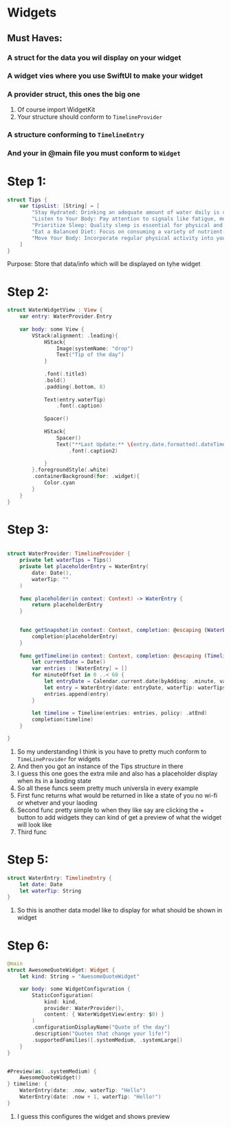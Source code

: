 # Widgets

## Must Haves:

### A struct for the data you wil display on your widget
### A widget vies where you use SwiftUI to make your widget
### A provider struct, this ones the big one
1. Of course import WidgetKit
2. Your structure should conform to `TimelineProvider`

### A structure conforming to `TimelineEntry`
### And your in @main file you must conform to `Widget` 

# Step 1: 

```swift
struct Tips {
    var tipsList: [String] = [
        "Stay Hydrated: Drinking an adequate amount of water daily is crucial for maintaining overall health and well-being. Aim for at least 8 glasses (64 ounces) of water per day, but individual needs may vary.",
        "Listen to Your Body: Pay attention to signals like fatigue, mood changes, or changes in appetite. Your body often communicates its needs, and listening to it can help you maintain good health.",
        "Prioritize Sleep: Quality sleep is essential for physical and mental health. Aim for 7-9 hours of sleep per night to support your body's natural healing and rejuvenation processes.",
        "Eat a Balanced Diet: Focus on consuming a variety of nutrient-rich foods, including fruits, vegetables, lean proteins, whole grains, and healthy fats. This helps ensure you get essential vitamins and minerals for optimal health.",
        "Move Your Body: Incorporate regular physical activity into your routine. Whether it's walking, jogging, yoga, or weightlifting, aim for at least 30 minutes of exercise most days of the week to support cardiovascular health, muscle strength, and mental well-being.",
    ]
}

```

Purpose: Store that data/info which will be displayed on tyhe widget

# Step 2:

```swift
struct WaterWidgetView : View {
    var entry: WaterProvider.Entry
    
    var body: some View {
        VStack(alignment: .leading){
            HStack{
                Image(systemName: "drop")
                Text("Tip of the day")
            }
            
            .font(.title3)
            .bold()
            .padding(.bottom, 8)
            
            Text(entry.waterTip)
                .font(.caption)
            
            Spacer()
            
            HStack{
                Spacer()
                Text("**Last Update:** \(entry.date.formatted(.dateTime))")
                    .font(.caption2)
                    
            }
        }.foregroundStyle(.white)
        .containerBackground(for: .widget){
            Color.cyan
        }
    }
}
```


# Step 3: 

```swift

struct WaterProvider: TimelineProvider {
    private let waterTips = Tips()
    private let placeholderEntry = WaterEntry(
        date: Date(),
        waterTip: ""
    )
    
    func placeholder(in context: Context) -> WaterEntry {
        return placeholderEntry
    }
    

    func getSnapshot(in context: Context, completion: @escaping (WaterEntry) -> ()) {
        completion(placeholderEntry)
    }
    
    func getTimeline(in context: Context, completion: @escaping (Timeline<WaterEntry>) -> Void) {
        let currentDate = Date()
        var entries : [WaterEntry] = []
        for minuteOffset in 0 ..< 60 {
            let entryDate = Calendar.current.date(byAdding: .minute, value: minuteOffset, to: currentDate)!
            let entry = WaterEntry(date: entryDate, waterTip: waterTips.tipsList[Int.random(in: 0...waterTips.tipsList.count-1)])
            entries.append(entry)
        }
        
        let timeline = Timeline(entries: entries, policy: .atEnd)
        completion(timeline)
    }

}

```

1. So my understanding I think is you have to pretty much conform to `TimeLineProvider` for widgets
2. And then you got an instance of the Tips structure in there
3. I guess this one goes the extra mile and also has a placeholder display when its in a laoding state
4. So all these funcs seem pretty much universla in every example
5. First func returns what would be returned in like a state of you no wi-fi or whetver and your laoding
6. Second func pretty simple to when they like say are clicking the + button to add widgets they can kind of get a preview of what the widget will look like
7. Third func

# Step 5:

```swift
struct WaterEntry: TimelineEntry {
    let date: Date
    let waterTip: String
}
```
1. So this is another data model like to display for what should be shown in widget

# Step 6: 

```swift
@main
struct AwesomeQuoteWidget: Widget {
    let kind: String = "AwesomeQuoteWidget"

    var body: some WidgetConfiguration {
        StaticConfiguration(
            kind: kind,
            provider: WaterProvider(),
            content: { WaterWidgetView(entry: $0) }
        )
        .configurationDisplayName("Quote of the day")
        .description("Quotes that change your life!")
        .supportedFamilies([.systemMedium, .systemLarge])
    }
}


#Preview(as: .systemMedium) {
    AwesomeQuoteWidget()
} timeline: {
    WaterEntry(date: .now, waterTip: "Hello")
    WaterEntry(date: .now + 1, waterTip: "Hello!")
}

```

1. I guess this configures the widget and shows preview
